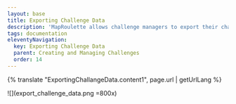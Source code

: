 ```yaml
---
layout: base
title: Exporting Challenge Data
description: 'MapRoulette allows challenge managers to export their challenge data in either CSV format (suitable for spreadsheet applications) or as GeoJSON.'
tags: documentation
eleventyNavigation:
  key: Exporting Challenge Data
  parent: Creating and Managing Challenges
  order: 14
---
```


{% translate "ExportingChallangeData.content1", page.url | getUrlLang %}

![](export_challenge_data.png =800x)
